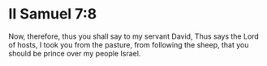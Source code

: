# II Samuel 7:8

Now, therefore, thus you shall say to my servant David, Thus says the Lord of hosts, I took you from the pasture, from following the sheep, that you should be prince over my people Israel.
